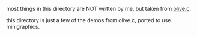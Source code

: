 most things in this directory are NOT written by me, but taken from [olive.c](https://github.com/tsoding/olive.c).

this directory is just a few of the demos from olive.c, ported to use minigraphics.
